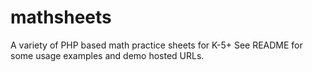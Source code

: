 mathsheets
==========

A variety of PHP based math practice sheets for K-5+  See README for some usage examples and demo hosted URLs.